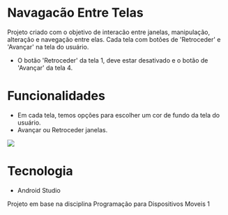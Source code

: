 # Navagacão Entre Telas

Projeto criado com o objetivo de interacão entre janelas, manipulação, alteração e navegação entre elas. Cada tela com botões de 'Retroceder' e 'Avançar' na tela do usuário.
- O botão 'Retroceder' da tela 1, deve estar desativado e o botão de 'Avançar' da tela 4.

# Funcionalidades
- Em cada tela, temos opções para escolher um cor de fundo da tela do usuário.
- Avançar ou Retroceder janelas.

![](https://github.com/DaveBrito/NavagacaoAPP/raw/main/assets/113936762/4a5ba6d3-7ce3-467f-bafe-58918c029f17.png)







# Tecnologia
- Android Studio

Projeto em base na disciplina Programação para Dispositivos Moveis 1
